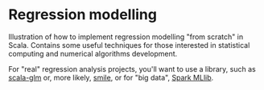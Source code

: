 # Regression modelling

Illustration of how to implement regression modelling "from scratch" in Scala. Contains some useful techniques for those interested in statistical computing and numerical algorithms development.

For "real" regression analysis projects, you'll want to use a library, such as [scala-glm](https://github.com/darrenjw/scala-glm) or, more likely, [smile](http://haifengl.github.io/), or for "big data", [Spark MLlib](https://spark.apache.org/mllib/).


